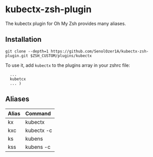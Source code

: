 # kubectx-zsh-plugin
The kubectx plugin for Oh My Zsh provides many aliases.

## Installation

`git clone --depth=1 https://github.com/SenolOzer1A/kubectx-zsh-plugin.git $ZSH_CUSTOM/plugins/kubectx`

To use it, add `kubectx` to the plugins array in your zshrc file:
```plugins=(
  ...
  kubetcx
  ... )
```
  
  ## Aliases
  
 |Alias    |Command      |
 |:--------|:------------|
 |kx       | kubectx     |
 |kxc      |kubectx -c   |
 |ks       |kubens       |
 |kss      |kubens -c    |
 
